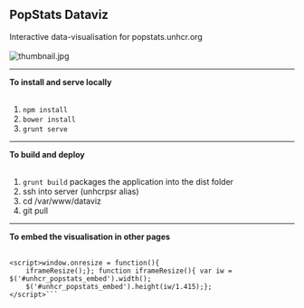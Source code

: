 ## PopStats Dataviz
Interactive data-visualisation for popstats.unhcr.org<br/><br/>
![thumbnail.jpg](https://raw.githubusercontent.com/unhcr/PopStats-Dataviz/master/app/images/thumbnail.jpg?token=ADCetdkw-t-vIT4f-uBdo-sqw0TGueFOks5WXXQJwA%3D%3D)

***

**To install and serve locally**<br/><br/>
1. `npm install`<br/>
2. `bower install`<br/>
3. `grunt serve`<br/>



***

**To build and deploy**<br/><br/>
1. `grunt build` packages the application into the dist folder<br/>
2. ssh into server (unhcrpsr alias)<br/>
3. cd /var/www/dataviz <br/>
4. git pull<br/>


***
**To embed the visualisation in other pages**<br/><br/>
```<iframe id="unhcr_popstats_embed" style="border: none" src="http://data.unhcr.org/popstats/index.html" width="100%" onload='javascript:iframeResize();'></iframe>
<script>window.onresize = function(){
    iframeResize();}; function iframeResize(){ var iw = $('#unhcr_popstats_embed').width();
    $('#unhcr_popstats_embed').height(iw/1.415);}; 
</script>```


